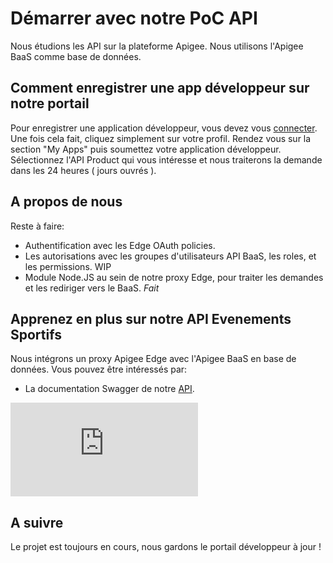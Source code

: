 # Démarrer avec notre PoC API
Nous étudions les API sur la plateforme Apigee. Nous utilisons l'Apigee BaaS comme base de données.

## Comment enregistrer une app développeur sur notre portail

Pour enregistrer une application développeur, vous devez vous [connecter](https://pocapi-portal.apigee.io/login). Une fois cela fait, cliquez simplement sur votre profil. Rendez vous sur la section "My Apps" puis soumettez votre application développeur. Sélectionnez l'API Product qui vous intéresse et nous traiterons la demande dans les 24 heures ( jours ouvrés ).

## A propos de nous

Reste à faire:

* Authentification avec les Edge OAuth policies.
* Les autorisations avec les groupes d'utilisateurs API BaaS,
  les roles, et les permissions. WIP
* Module Node.JS au sein de notre proxy Edge, pour traiter les demandes et les rediriger vers le BaaS. *Fait*

## Apprenez en plus sur notre API Evenements Sportifs
Nous intégrons un proxy Apigee Edge avec l'Apigee BaaS en base de données. Vous pouvez être intéressés par:

* La documentation Swagger de notre [API](https://pocapi-portal.apigee.io/apis).

![Test](http://www.infinimentsport.fr/wp-content/themes/infiniment-sport/timthumb.php?src=http://www.infinimentsport.fr/wp-content/uploads/2015/11/11391582_902330496474792_900623040385454593_n.jpg&w=700&h=400&zc=1$)

## A suivre

Le projet est toujours en cours, nous gardons le portail développeur à jour !